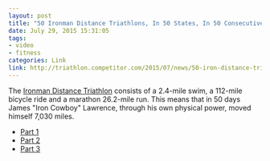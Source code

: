 ```yaml
---
layout: post
title: "50 Ironman Distance Triathlons, In 50 States, In 50 Consecutive Days"
date: July 29, 2015 15:31:05
tags:
- video
- fitness
categories: Link
link: http://triathlon.competitor.com/2015/07/news/50-iron-distance-triathlons-50-states-50-days_119645
---
```


The [Ironman Distance Triathlon](https://en.wikipedia.org/wiki/Ironman_Triathlon) consists of a 2.4-mile swim, a 112-mile bicycle ride and a marathon 26.2-mile run. This means that in 50 days James "Iron Cowboy" Lawrence, through his own physical power, moved himself 7,030 miles.

- [Part 1](https://www.youtube.com/watch?v=S1jx9SNK44E)
- [Part 2](https://www.youtube.com/watch?v=7Eqp_szO_bM)
- [Part 3](https://www.youtube.com/watch?v=pZ0LyR4akww)